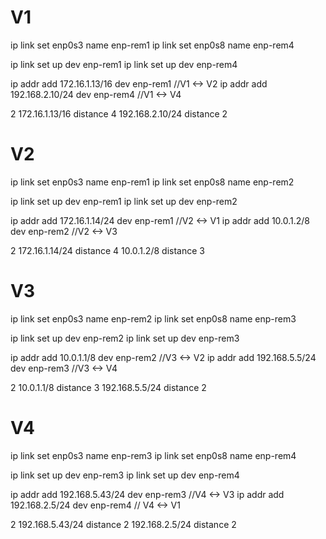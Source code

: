 # V1
ip link set enp0s3 name enp-rem1
ip link set enp0s8 name enp-rem4

ip link set up dev enp-rem1
ip link set up dev enp-rem4

ip addr add 172.16.1.13/16 dev enp-rem1    //V1 <-> V2
ip addr add 192.168.2.10/24 dev enp-rem4  //V1 <-> V4

2
172.16.1.13/16 distance 4
192.168.2.10/24 distance 2

# V2

ip link set enp0s3 name enp-rem1
ip link set enp0s8 name enp-rem2

ip link set up dev enp-rem1
ip link set up dev enp-rem2

ip addr add 172.16.1.14/24 dev enp-rem1 //V2 <-> V1
ip addr add 10.0.1.2/8 dev enp-rem2 //V2 <-> V3

2
172.16.1.14/24 distance 4
10.0.1.2/8 distance 3

# V3

ip link set enp0s3 name enp-rem2
ip link set enp0s8 name enp-rem3

ip link set up dev enp-rem2
ip link set up dev enp-rem3

ip addr add 10.0.1.1/8 dev enp-rem2 //V3 <-> V2
ip addr add 192.168.5.5/24 dev enp-rem3 //V3 <-> V4

2
10.0.1.1/8 distance 3
192.168.5.5/24 distance 2

# V4

ip link set enp0s3 name enp-rem3
ip link set enp0s8 name enp-rem4

ip link set up dev enp-rem3
ip link set up dev enp-rem4

ip addr add 192.168.5.43/24 dev enp-rem3 //V4 <-> V3
ip addr add 192.168.2.5/24 dev enp-rem4  // V4 <-> V1

2
192.168.5.43/24 distance 2
192.168.2.5/24 distance 2
